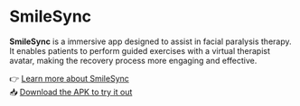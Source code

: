 # SmileSync

**SmileSync** is a immersive app designed to assist in facial paralysis therapy. It enables patients to perform guided exercises with a virtual therapist avatar, making the recovery process more engaging and effective.

👉 [Learn more about SmileSync](https://devpost.com/software/smilesync)  
📥 [Download the APK to try it out](https://drive.google.com/drive/folders/16l9XLgFDSPeFbum6ddKNaER9_5vbsng2?usp=sharing)

